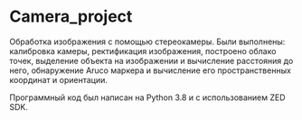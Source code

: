 # Camera_project
Обработка изображения с помощью стереокамеры. 
Были выполнены: калибровка камеры, ректификация изображения, построено облако точек, выделение объекта на изображении и вычисление расстояния до него, обнаружение Aruco маркера и вычисление его пространственных координат и ориентации.

Программный код был написан на Python 3.8 и с использованием ZED SDK.
